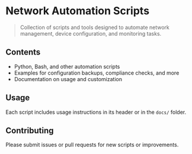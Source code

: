 # Network Automation Scripts

> Collection of scripts and tools designed to automate network management, device configuration, and monitoring tasks.

## Contents

- Python, Bash, and other automation scripts  
- Examples for configuration backups, compliance checks, and more  
- Documentation on usage and customization

## Usage

Each script includes usage instructions in its header or in the `docs/` folder.

## Contributing

Please submit issues or pull requests for new scripts or improvements.
